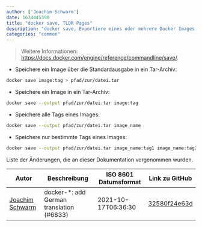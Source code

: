 ```yaml
---
author: ['Joachim Schwarm']
date: 1634445390
title: "docker save, TLDR Pages"
description: "docker save, Exportiere eines oder mehrere Docker Images in ein Archiv."
categories: "common"
---
```

> Weitere Informationen: <https://docs.docker.com/engine/reference/commandline/save/>.

- Speichere ein Image über die Standardausgabe in ein Tar-Archiv:

```bash
docker save image:tag > pfad/zur/datei.tar
```

- Speichere ein Image in ein Tar-Archiv:

```bash
docker save --output pfad/zur/datei.tar image:tag
```

- Speichere alle Tags eines Images:

```bash
docker save --output pfad/zur/datei.tar image_name
```

- Speichere nur bestimmte Tags eines Images:

```bash
docker save --output pfad/zur/datei.tar image_name:tag1 image_name:tag2 ...
```
Liste der Änderungen, die an dieser Dokumentation vorgenommen wurden.


Autor | Beschreibung | ISO 8601 Datumsformat | Link zu GitHub
------|-----|-----|-----
[Joachim Schwarm](mailto:joachim@schwarm.co) | docker-*: add German translation (#6833) | 2021-10-17T06:36:30 | [32580f24e63d](https://github.com/tldr-pages/tldr/commit/32580f24e63daa8abf77cffe6bc7dac55911fb3a)

